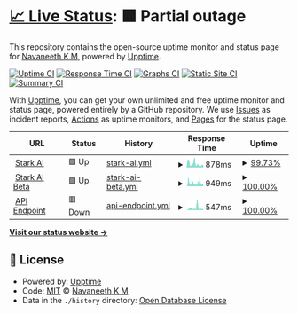 # [📈 Live Status](https://navaneethkm004.github.io/uptime): <!--live status--> **🟧 Partial outage**

This repository contains the open-source uptime monitor and status page for [Navaneeth K M](https://navaneethkm004.github.io/uptime), powered by [Upptime](https://github.com/upptime/upptime).

[![Uptime CI](https://github.com/navaneethkm004/uptime/workflows/Uptime%20CI/badge.svg)](https://github.com/navaneethkm004/uptime/actions?query=workflow%3A%22Uptime+CI%22)
[![Response Time CI](https://github.com/navaneethkm004/uptime/workflows/Response%20Time%20CI/badge.svg)](https://github.com/navaneethkm004/uptime/actions?query=workflow%3A%22Response+Time+CI%22)
[![Graphs CI](https://github.com/navaneethkm004/uptime/workflows/Graphs%20CI/badge.svg)](https://github.com/navaneethkm004/uptime/actions?query=workflow%3A%22Graphs+CI%22)
[![Static Site CI](https://github.com/navaneethkm004/uptime/workflows/Static%20Site%20CI/badge.svg)](https://github.com/navaneethkm004/uptime/actions?query=workflow%3A%22Static+Site+CI%22)
[![Summary CI](https://github.com/navaneethkm004/uptime/workflows/Summary%20CI/badge.svg)](https://github.com/navaneethkm004/uptime/actions?query=workflow%3A%22Summary+CI%22)

With [Upptime](https://upptime.js.org), you can get your own unlimited and free uptime monitor and status page, powered entirely by a GitHub repository. We use [Issues](https://github.com/navaneethkm004/uptime/issues) as incident reports, [Actions](https://github.com/navaneethkm004/uptime/actions) as uptime monitors, and [Pages](https://navaneethkm004.github.io/uptime) for the status page.

<!--start: status pages-->
<!-- This summary is generated by Upptime (https://github.com/upptime/upptime) -->
<!-- Do not edit this manually, your changes will be overwritten -->
<!-- prettier-ignore -->
| URL | Status | History | Response Time | Uptime |
| --- | ------ | ------- | ------------- | ------ |
| <img alt="" src="https://icons.duckduckgo.com/ip3/starkai.live.ico" height="13"> [Stark AI](https://starkai.live) | 🟩 Up | [stark-ai.yml](https://github.com/starkaistatus/Uptime/commits/HEAD/history/stark-ai.yml) | <details><summary><img alt="Response time graph" src="./graphs/stark-ai/response-time-week.png" height="20"> 878ms</summary><br><a href="https://status.starkai.live/history/stark-ai"><img alt="Response time 594" src="https://img.shields.io/endpoint?url=https%3A%2F%2Fraw.githubusercontent.com%2Fstarkaistatus%2FUptime%2FHEAD%2Fapi%2Fstark-ai%2Fresponse-time.json"></a><br><a href="https://status.starkai.live/history/stark-ai"><img alt="24-hour response time 574" src="https://img.shields.io/endpoint?url=https%3A%2F%2Fraw.githubusercontent.com%2Fstarkaistatus%2FUptime%2FHEAD%2Fapi%2Fstark-ai%2Fresponse-time-day.json"></a><br><a href="https://status.starkai.live/history/stark-ai"><img alt="7-day response time 878" src="https://img.shields.io/endpoint?url=https%3A%2F%2Fraw.githubusercontent.com%2Fstarkaistatus%2FUptime%2FHEAD%2Fapi%2Fstark-ai%2Fresponse-time-week.json"></a><br><a href="https://status.starkai.live/history/stark-ai"><img alt="30-day response time 741" src="https://img.shields.io/endpoint?url=https%3A%2F%2Fraw.githubusercontent.com%2Fstarkaistatus%2FUptime%2FHEAD%2Fapi%2Fstark-ai%2Fresponse-time-month.json"></a><br><a href="https://status.starkai.live/history/stark-ai"><img alt="1-year response time 594" src="https://img.shields.io/endpoint?url=https%3A%2F%2Fraw.githubusercontent.com%2Fstarkaistatus%2FUptime%2FHEAD%2Fapi%2Fstark-ai%2Fresponse-time-year.json"></a></details> | <details><summary><a href="https://status.starkai.live/history/stark-ai">99.73%</a></summary><a href="https://status.starkai.live/history/stark-ai"><img alt="All-time uptime 93.35%" src="https://img.shields.io/endpoint?url=https%3A%2F%2Fraw.githubusercontent.com%2Fstarkaistatus%2FUptime%2FHEAD%2Fapi%2Fstark-ai%2Fuptime.json"></a><br><a href="https://status.starkai.live/history/stark-ai"><img alt="24-hour uptime 100.00%" src="https://img.shields.io/endpoint?url=https%3A%2F%2Fraw.githubusercontent.com%2Fstarkaistatus%2FUptime%2FHEAD%2Fapi%2Fstark-ai%2Fuptime-day.json"></a><br><a href="https://status.starkai.live/history/stark-ai"><img alt="7-day uptime 99.73%" src="https://img.shields.io/endpoint?url=https%3A%2F%2Fraw.githubusercontent.com%2Fstarkaistatus%2FUptime%2FHEAD%2Fapi%2Fstark-ai%2Fuptime-week.json"></a><br><a href="https://status.starkai.live/history/stark-ai"><img alt="30-day uptime 99.42%" src="https://img.shields.io/endpoint?url=https%3A%2F%2Fraw.githubusercontent.com%2Fstarkaistatus%2FUptime%2FHEAD%2Fapi%2Fstark-ai%2Fuptime-month.json"></a><br><a href="https://status.starkai.live/history/stark-ai"><img alt="1-year uptime 93.35%" src="https://img.shields.io/endpoint?url=https%3A%2F%2Fraw.githubusercontent.com%2Fstarkaistatus%2FUptime%2FHEAD%2Fapi%2Fstark-ai%2Fuptime-year.json"></a></details>
| <img alt="" src="https://icons.duckduckgo.com/ip3/beta.starkai.live.ico" height="13"> [Stark AI Beta](https://beta.starkai.live) | 🟩 Up | [stark-ai-beta.yml](https://github.com/starkaistatus/Uptime/commits/HEAD/history/stark-ai-beta.yml) | <details><summary><img alt="Response time graph" src="./graphs/stark-ai-beta/response-time-week.png" height="20"> 949ms</summary><br><a href="https://status.starkai.live/history/stark-ai-beta"><img alt="Response time 651" src="https://img.shields.io/endpoint?url=https%3A%2F%2Fraw.githubusercontent.com%2Fstarkaistatus%2FUptime%2FHEAD%2Fapi%2Fstark-ai-beta%2Fresponse-time.json"></a><br><a href="https://status.starkai.live/history/stark-ai-beta"><img alt="24-hour response time 609" src="https://img.shields.io/endpoint?url=https%3A%2F%2Fraw.githubusercontent.com%2Fstarkaistatus%2FUptime%2FHEAD%2Fapi%2Fstark-ai-beta%2Fresponse-time-day.json"></a><br><a href="https://status.starkai.live/history/stark-ai-beta"><img alt="7-day response time 949" src="https://img.shields.io/endpoint?url=https%3A%2F%2Fraw.githubusercontent.com%2Fstarkaistatus%2FUptime%2FHEAD%2Fapi%2Fstark-ai-beta%2Fresponse-time-week.json"></a><br><a href="https://status.starkai.live/history/stark-ai-beta"><img alt="30-day response time 700" src="https://img.shields.io/endpoint?url=https%3A%2F%2Fraw.githubusercontent.com%2Fstarkaistatus%2FUptime%2FHEAD%2Fapi%2Fstark-ai-beta%2Fresponse-time-month.json"></a><br><a href="https://status.starkai.live/history/stark-ai-beta"><img alt="1-year response time 651" src="https://img.shields.io/endpoint?url=https%3A%2F%2Fraw.githubusercontent.com%2Fstarkaistatus%2FUptime%2FHEAD%2Fapi%2Fstark-ai-beta%2Fresponse-time-year.json"></a></details> | <details><summary><a href="https://status.starkai.live/history/stark-ai-beta">100.00%</a></summary><a href="https://status.starkai.live/history/stark-ai-beta"><img alt="All-time uptime 93.36%" src="https://img.shields.io/endpoint?url=https%3A%2F%2Fraw.githubusercontent.com%2Fstarkaistatus%2FUptime%2FHEAD%2Fapi%2Fstark-ai-beta%2Fuptime.json"></a><br><a href="https://status.starkai.live/history/stark-ai-beta"><img alt="24-hour uptime 100.00%" src="https://img.shields.io/endpoint?url=https%3A%2F%2Fraw.githubusercontent.com%2Fstarkaistatus%2FUptime%2FHEAD%2Fapi%2Fstark-ai-beta%2Fuptime-day.json"></a><br><a href="https://status.starkai.live/history/stark-ai-beta"><img alt="7-day uptime 100.00%" src="https://img.shields.io/endpoint?url=https%3A%2F%2Fraw.githubusercontent.com%2Fstarkaistatus%2FUptime%2FHEAD%2Fapi%2Fstark-ai-beta%2Fuptime-week.json"></a><br><a href="https://status.starkai.live/history/stark-ai-beta"><img alt="30-day uptime 99.43%" src="https://img.shields.io/endpoint?url=https%3A%2F%2Fraw.githubusercontent.com%2Fstarkaistatus%2FUptime%2FHEAD%2Fapi%2Fstark-ai-beta%2Fuptime-month.json"></a><br><a href="https://status.starkai.live/history/stark-ai-beta"><img alt="1-year uptime 93.36%" src="https://img.shields.io/endpoint?url=https%3A%2F%2Fraw.githubusercontent.com%2Fstarkaistatus%2FUptime%2FHEAD%2Fapi%2Fstark-ai-beta%2Fuptime-year.json"></a></details>
| <img alt="" src="https://icons.duckduckgo.com/ip3/starkai.live.ico" height="13"> [API Endpoint](https://starkai.live/sydeny/chat/message/hi) | 🟥 Down | [api-endpoint.yml](https://github.com/starkaistatus/Uptime/commits/HEAD/history/api-endpoint.yml) | <details><summary><img alt="Response time graph" src="./graphs/api-endpoint/response-time-week.png" height="20"> 547ms</summary><br><a href="https://status.starkai.live/history/api-endpoint"><img alt="Response time 721" src="https://img.shields.io/endpoint?url=https%3A%2F%2Fraw.githubusercontent.com%2Fstarkaistatus%2FUptime%2FHEAD%2Fapi%2Fapi-endpoint%2Fresponse-time.json"></a><br><a href="https://status.starkai.live/history/api-endpoint"><img alt="24-hour response time 234" src="https://img.shields.io/endpoint?url=https%3A%2F%2Fraw.githubusercontent.com%2Fstarkaistatus%2FUptime%2FHEAD%2Fapi%2Fapi-endpoint%2Fresponse-time-day.json"></a><br><a href="https://status.starkai.live/history/api-endpoint"><img alt="7-day response time 547" src="https://img.shields.io/endpoint?url=https%3A%2F%2Fraw.githubusercontent.com%2Fstarkaistatus%2FUptime%2FHEAD%2Fapi%2Fapi-endpoint%2Fresponse-time-week.json"></a><br><a href="https://status.starkai.live/history/api-endpoint"><img alt="30-day response time 342" src="https://img.shields.io/endpoint?url=https%3A%2F%2Fraw.githubusercontent.com%2Fstarkaistatus%2FUptime%2FHEAD%2Fapi%2Fapi-endpoint%2Fresponse-time-month.json"></a><br><a href="https://status.starkai.live/history/api-endpoint"><img alt="1-year response time 721" src="https://img.shields.io/endpoint?url=https%3A%2F%2Fraw.githubusercontent.com%2Fstarkaistatus%2FUptime%2FHEAD%2Fapi%2Fapi-endpoint%2Fresponse-time-year.json"></a></details> | <details><summary><a href="https://status.starkai.live/history/api-endpoint">100.00%</a></summary><a href="https://status.starkai.live/history/api-endpoint"><img alt="All-time uptime 41.67%" src="https://img.shields.io/endpoint?url=https%3A%2F%2Fraw.githubusercontent.com%2Fstarkaistatus%2FUptime%2FHEAD%2Fapi%2Fapi-endpoint%2Fuptime.json"></a><br><a href="https://status.starkai.live/history/api-endpoint"><img alt="24-hour uptime 99.99%" src="https://img.shields.io/endpoint?url=https%3A%2F%2Fraw.githubusercontent.com%2Fstarkaistatus%2FUptime%2FHEAD%2Fapi%2Fapi-endpoint%2Fuptime-day.json"></a><br><a href="https://status.starkai.live/history/api-endpoint"><img alt="7-day uptime 100.00%" src="https://img.shields.io/endpoint?url=https%3A%2F%2Fraw.githubusercontent.com%2Fstarkaistatus%2FUptime%2FHEAD%2Fapi%2Fapi-endpoint%2Fuptime-week.json"></a><br><a href="https://status.starkai.live/history/api-endpoint"><img alt="30-day uptime 47.73%" src="https://img.shields.io/endpoint?url=https%3A%2F%2Fraw.githubusercontent.com%2Fstarkaistatus%2FUptime%2FHEAD%2Fapi%2Fapi-endpoint%2Fuptime-month.json"></a><br><a href="https://status.starkai.live/history/api-endpoint"><img alt="1-year uptime 41.67%" src="https://img.shields.io/endpoint?url=https%3A%2F%2Fraw.githubusercontent.com%2Fstarkaistatus%2FUptime%2FHEAD%2Fapi%2Fapi-endpoint%2Fuptime-year.json"></a></details>

<!--end: status pages-->

[**Visit our status website →**](https://navaneethkm004.github.io/uptime)

## 📄 License

- Powered by: [Upptime](https://github.com/upptime/upptime)
- Code: [MIT](./LICENSE) © [Navaneeth K M](https://navaneethkm004.github.io/uptime)
- Data in the `./history` directory: [Open Database License](https://opendatacommons.org/licenses/odbl/1-0/)
